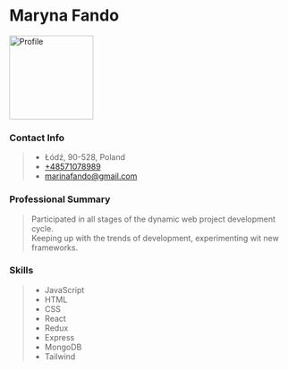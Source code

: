 # Maryna Fando

<img src="https://lh3.googleusercontent.com/pw/AL9nZEXpQbS2gPW9q31GxalURD8MhxCHYx-WQevvrRkSBQnwYotE23JEwVVJRk4mWD9HKj0958crTOzJ2TZP8A180Vsfk8oiaO-yQf2oxlU6NmT7afW6ajNjLT-NgnrmfoSrhnELJPbVSnH1Q-T7BQEgk4KeWg=w722-h890-no?authuser=0" alt="Profile" width="150"/>

### Contact Info
> - Łódź, 90-528, Poland
> - [+48571078989](tel:48571078989)
> - [marinafando@gmail.com](mailto:marinafando@gmail.com)

### Professional Summary
> Participated in all stages of the dynamic web project development cycle.<br/>Keeping up with the trends of development, experimenting wit new frameworks.


### Skills

> * JavaScript
> * HTML
> * CSS
> * React
> * Redux
> * Express
> * MongoDB
> * Tailwind